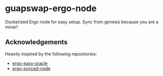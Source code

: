 # guapswap-ergo-node
Dockerized Ergo node for easy setup. Sync from genesis because you are a miner!

## Acknowledgements
Heavily inspired by the following repositories:
- [ergo-easy-oracle](https://github.com/reqlez/ergo-easy-oracle)
- [ergo-synced-node](https://github.com/mgpai22/ergo-synced-node)
